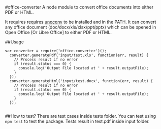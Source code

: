 #office-converter
A node module to convert office documents into either PDF or HTML.

It requires requires [unoconv](https://github.com/dagwieers/unoconv) to be installed and in the PATH. It can convert any office document (doc/docx/xls/xlsx/ppt/pptx) which can be opened in Open Office [Or Libre Office] to either PDF or HTML.

##Usage

```
var converter = require('office-converter')();
  converter.generatePdf('input/test.xls', function(err, result) {
    // Process result if no error
    if (result.status === 0) {
      console.log('Output File located at ' + result.outputFile);
    }
  });
  converter.generateHtml('input/test.docx', function(err, result) {
    // Process result if no error
    if (result.status === 0) {
      console.log('Output File located at ' + result.outputFile);
    }
  });
  
  ```

##How to test?
There are test cases inside tests folder. You can test using `npm test` to test the package. Tests result in test.pdf inside input folder.
